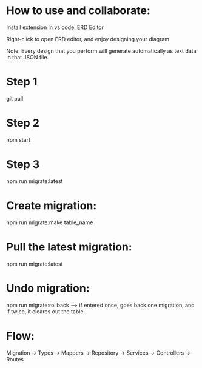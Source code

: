 # How to use and collaborate:
Install extension in vs code: ERD Editor

Right-click to open ERD editor, and enjoy designing your diagram

Note: Every design that you perform will generate automatically as text data in that JSON file.

# Step 1
git pull
# Step 2
npm start
# Step 3
npm run migrate:latest



# Create migration:
npm run migrate:make table_name

# Pull the latest migration:
npm run migrate:latest

# Undo migration:
npm run migrate:rollback --> if entered once, goes back one migration, and if twice, it cleares out the table

# Flow:
Migration -> Types -> Mappers -> Repository -> Services -> Controllers -> Routes
